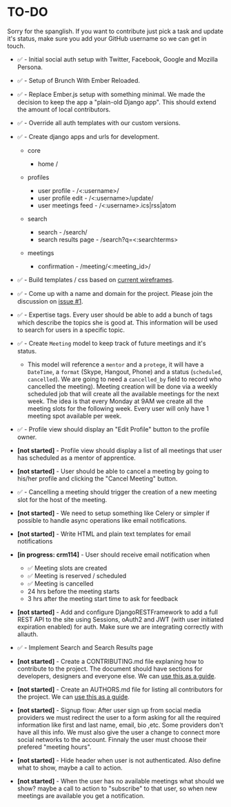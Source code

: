 # TO-DO

Sorry for the spanglish. If you want to contribute just pick a task and update it's status, make sure you add your GitHub username so we can get in touch.


- :white_check_mark: - Initial social auth setup with Twitter, Facebook, Google and Mozilla Persona.

- :white_check_mark: - Setup of Brunch With Ember Reloaded.

- :white_check_mark: - Replace Ember.js setup with something minimal. We made the decision to keep the app a "plain-old Django app". This should extend the amount of local contributors.

- :white_check_mark: - Override all auth templates with our custom versions.

- :white_check_mark: - Create django apps and urls for development.

    - core
        - home /

    - profiles
        - user profile - /<:username>/
        - user profile edit - /<:username>/update/
        - user meetings feed - /<:username>.ics|rss|atom

    - search
        - search - /search/
        - search results page - /search?q=<:searchterms>

    - meetings
        - confirmation - /meeting/<:meeting_id>/


- :white_check_mark: - Build templates / css based on [current wireframes](https://github.com/SoPR/horas/tree/design).

- :white_check_mark: - Come up with a name and domain for the project. Please join the discussion on [issue #1](https://github.com/SoPR/horas/issues/1).

- :white_check_mark: - Expertise tags. Every user should be able to add a bunch of tags which describe the topics she is good at. This information will be used to search for users in a specific topic.

- :white_check_mark: - Create `Meeting` model to keep track of future meetings and it's status.
    - This model will reference a `mentor` and a `protege`, it will have a `DateTime`, a `format` (Skype, Hangout, Phone) and a status (`scheduled`, `cancelled`). We are going to need a `cancelled_by` field to record who cancelled the meeting). Meeting creation will be done via a weekly scheduled job that will create all the available meetings for the next week. The idea is that every Monday at 9AM we create all the meeting slots for the following week. Every user will only have 1 meeting spot available per week.

- :white_check_mark: - Profile view should display an "Edit Profile" button to the profile owner.

- **[not started]** - Profile view should display a list of all meetings that user has scheduled as a mentor of apprentice.

- **[not started]** - User should be able to cancel a meeting by going to his/her profile and clicking the "Cancel Meeting" button.

- :white_check_mark: - Cancelling a meeting should trigger the creation of a new meeting slot for the host of the meeting.

- **[not started]** - We need to setup something like Celery or simpler if possible to handle async operations like email notifications.

- **[not started]** - Write HTML and plain text templates for email notifications

- **[in progress: crm114]** - User should receive email notification when
    - :white_check_mark: Meeting slots are created
    - :white_check_mark: Meeting is reserved / scheduled
    - :white_check_mark: Meeting is cancelled
    - 24 hrs before the meeting starts
    - 3 hrs after the meeting start time to ask for feedback

- **[not started]** - Add and configure DjangoRESTFramework to add a full REST API to the site using Sessions, oAuth2 and JWT (with user initiated expiration enabled) for auth. Make sure we are integrating correctly with allauth.

- :white_check_mark: - Implement Search and Search Results page

- **[not started]** - Create a CONTRIBUTING.md file explaning how to contribute to the project. The document should have sections for developers, designers and everyone else. We can [use this as a guide](https://github.com/TryGhost/Ghost/blob/master/CONTRIBUTING.md).

- **[not started]** - Create an AUTHORS.md file for listing all contributors for the project. We can [use this as a guide](https://github.com/kennethreitz/requests/blob/master/AUTHORS.rst).

- **[not started]** - Signup flow: After user sign up from social media providers we must redirect the user to a form asking for all the required information like first and last name, email, bio ,etc. Some providers don't have all this info. We must also give the user a change to connect more social networks to the account. Finnaly the user must choose their prefered "meeting hours".

- **[not started]** - Hide header when user is not authenticated. Also define what to show, maybe a call to action.

- **[not started]** - When the user has no available meetings what should we show? maybe a call to action to "subscribe" to that user, so when new meetings are available you get a notification.
